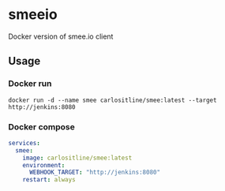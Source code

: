 # smeeio
Docker version of smee.io client


## Usage

### Docker run

```
docker run -d --name smee carlositline/smee:latest --target http://jenkins:8080
```

### Docker compose
```yaml
services:
  smee:
    image: carlositline/smee:latest
    environment: 
      WEBHOOK_TARGET: "http://jenkins:8080"
    restart: always
```

